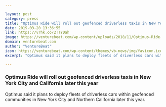 ```yaml
---

layout: post
category: press
title: "Optimus Ride will roll out geofenced driverless taxis in New York City and California later this year"
date: 2019-03-20 13:36:55
link: https://vrhk.co/2TTYDah
image: https://venturebeat.com/wp-content/uploads/2018/11/Optimus-Ride-Photos-2-of-3.jpg?w=1200&strip=all
domain: venturebeat.com
author: "VentureBeat"
icon: https://venturebeat.com/wp-content/themes/vb-news/img/favicon.ico
excerpt: "Optimus said it plans to deploy fleets of driverless cars within geofenced communities in New York City and Northern California later this year."

---
```


### Optimus Ride will roll out geofenced driverless taxis in New York City and California later this year

Optimus said it plans to deploy fleets of driverless cars within geofenced communities in New York City and Northern California later this year.